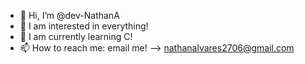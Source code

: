 - 👋 Hi, I’m @dev-NathanA
- 👀 I am interested in everything!
- 🌱 I am currently learning C!
- 📫 How to reach me: email me! --> nathanalvares2706@gmail.com


<!---
dev-NathanA/dev-NathanA is a ✨ special ✨ repository because its `README.md` (this file) appears on your GitHub profile.
You can click the Preview link to take a look at your changes.
--->
